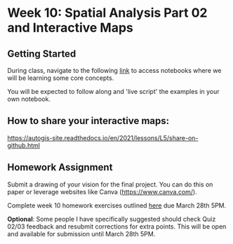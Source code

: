 # Week 10: Spatial Analysis Part 02 and Interactive Maps


## Getting Started
During class, navigate to the following [link](http://geospatial-data-analytics.briannapagan.com/hub/user-redirect/git-pull?repo=https%3A%2F%2Fgithub.com%2Fbriannapagan%2Fgeospatial-data-analytics-spring-2023&branch=main&urlpath=lab%2Ftree%2Fgeospatial-data-analytics-spring-2023%2Fweek-10) to access notebooks where we will be learning some core concepts.


You will be expected to follow along and 'live script' the examples in your own notebook. 

## How to share your interactive maps:
https://autogis-site.readthedocs.io/en/2021/lessons/L5/share-on-github.html

## Homework Assignment
Submit a drawing of your vision for the final project. You can do this on paper or leverage websites like Canva (https://www.canva.com/). 

Complete week 10 homework exercises outlined [here](https://github.com/briannapagan/geospatial-data-analytics-spring-2023/blob/main/week-10/week-10-homework-exercises.ipynb) due March 28th 5PM.  

**Optional**: Some people I have specifically suggested should check Quiz 02/03 feedback and resubmit corrections for extra points. This will be open and available for submission until March 28th 5PM. 